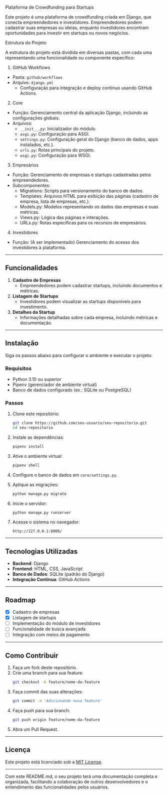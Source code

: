 



Plataforma de Crowdfunding para Startups

Este projeto é uma plataforma de crowdfunding criada em Django, que conecta empreendedores e investidores. Empreendedores podem cadastrar suas empresas ou ideias, enquanto investidores encontram oportunidades para investir em startups ou novos negócios.

Estrutura do Projeto

A estrutura do projeto está dividida em diversas pastas, com cada uma representando uma funcionalidade ou componente específico:

 1. GitHub Workflows
- Pasta: `github/workflows`
- Arquivo: `django.yml` 
    - Configuração para integração e deploy contínuo usando GitHub Actions.

2. Core
- Função: Gerenciamento central da aplicação Django, incluindo as configurações globais.
- Arquivos:
  - `__init__.py`: Inicializador do módulo.
  - `asgi.py`: Configuração para ASGI.
  - `settings.py`: Configuração geral do Django (banco de dados, apps instalados, etc.).
  - `urls.py`: Rotas principais do projeto.
  - `wsgi.py`: Configuração para WSGI.

 3. Empresários
- Função: Gerenciamento de empresas e startups cadastradas pelos empreendedores.
- Subcomponentes:
  - Migrations: Scripts para versionamento do banco de dados.
  - Templates: Arquivos HTML para exibição das páginas (cadastro de empresa, lista de empresas, etc.).
  - Models.py: Modelos representando os dados das empresas e suas métricas.
  - Views.py: Lógica das páginas e interações.
  - URLs.py: Rotas específicas para os recursos de empresários.

 4. Investidores
- Função: (A ser implementado) Gerenciamento do acesso dos investidores à plataforma.

---

## **Funcionalidades**

1. **Cadastro de Empresas**
   - Empreendedores podem cadastrar startups, incluindo documentos e métricas.
2. **Listagem de Startups**
   - Investidores podem visualizar as startups disponíveis para investimento.
3. **Detalhes da Startup**
   - Informações detalhadas sobre cada empresa, incluindo métricas e documentação.

---

## **Instalação**

Siga os passos abaixo para configurar o ambiente e executar o projeto:

### **Requisitos**
- Python 3.10 ou superior
- Pipenv (gerenciador de ambiente virtual)
- Banco de dados configurado (ex.: SQLite ou PostgreSQL)

### **Passos**
1. Clone este repositório:
   ```bash
   git clone https://github.com/seu-usuario/seu-repositorio.git
   cd seu-repositorio
   ```

2. Instale as dependências:
   ```bash
   pipenv install
   ```

3. Ative o ambiente virtual:
   ```bash
   pipenv shell
   ```

4. Configure o banco de dados em `core/settings.py`.

5. Aplique as migrações:
   ```bash
   python manage.py migrate
   ```

6. Inicie o servidor:
   ```bash
   python manage.py runserver
   ```

7. Acesse o sistema no navegador:
   ```
   http://127.0.0.1:8000/
   ```

---

## **Tecnologias Utilizadas**

- **Backend**: Django
- **Frontend**: HTML, CSS, JavaScript
- **Banco de Dados**: SQLite (padrão do Django)
- **Integração Contínua**: GitHub Actions

---

## **Roadmap**

- [x] Cadastro de empresas
- [x] Listagem de startups
- [ ] Implementação do módulo de investidores
- [ ] Funcionalidade de busca avançada
- [ ] Integração com meios de pagamento

---

## **Como Contribuir**

1. Faça um fork deste repositório.
2. Crie uma branch para sua feature:
   ```bash
   git checkout -b feature/nome-da-feature
   ```
3. Faça commit das suas alterações:
   ```bash
   git commit -m 'Adicionando nova feature'
   ```
4. Faça push para sua branch:
   ```bash
   git push origin feature/nome-da-feature
   ```
5. Abra um Pull Request.

---

## **Licença**

Este projeto está licenciado sob a [MIT License](LICENSE).

---

Com este README.md, o seu projeto terá uma documentação completa e organizada, facilitando a colaboração de outros desenvolvedores e o entendimento das funcionalidades pelos usuários.
